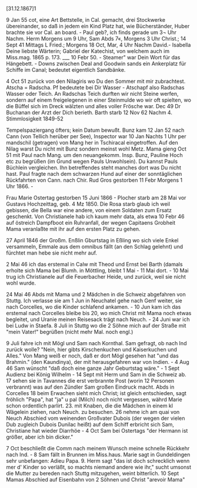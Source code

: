  [31.12.1867]1


9 Jan 55 cot, eine Art Bettstelle, in Cal. gemacht, drei Stockwerke übereinander, so daß in jedem ein Kind Platz hat, wie Bücherständer, Huber brachte sie vor Cal. an board. - Paul geb?, ich finds gerade um 3¬ Uhr Nachm. Herm Morgens um 9 Uhr, Sam Abds 7«, Morgens 3 Uhr Christ.; 14 Sept 41 Mittags L Fried.; Morgens 18 Oct, Mar, 4 Uhr Nachm David.- Isabella Deine liebste Wärterin; Gabriel der Katechist, von welchem auch im Miss.mag. 1865 p. 173. ___ 10 Febr 50. - Steamer" war Dein Wort für das Hängebett. - Downs zwischen Deal and Goodwin sands ein Ankerplatz für Schiffe im Canal; bedeutet eigentlich Sandbänke.

4 Oct 51 zurück von den Nilagiris wo Du den Sommer mit mir zubrachtest. Atscha = Radscha. Pf bedeutete bei Dir Wasser - Atschapf also Radschas Wasser oder Teich. An Radschas Teich durften wir nicht Steine werfen, sondern auf einem freigelegenen in einer Steinmulde wo wir oft spielten, wo die Büffel sich im Dreck wälzten und alles voller Frösche war. Dec 49 Dr Buchanan der Arzt der Dich berieth. Barth starb 12 Nov 62 Nachm 4. Stimmlosigkeit 1849-52

Tempelspaziergang öfters; kein Datum bewußt. Bunz kam 12 Jan 52 nach Cann (von Tellich herüber per See), Inspector war 10 Jan Nachts 1 Uhr per mandschil (getragen) von Mang her in Tschiracal eingetroffen. Auf den Nilag warst Du nicht mit Bunz sondern meinst wohl Metz. Mama gieng Oct 51 mit Paul nach Mang. um den neuangekomm. Insp. Bunz, Pauline Hoch etc zu begrüßen (im Grund wegen Pauls Unwohlsein). Du kannst Pauls Büchlein vergleichen. Ihn betreffendes steht manches dort was Du nicht hast. Paul fragte nach dem schwarzen Hund auf einer der sonntäglichen Rückfahrten von Cann. nach Chir. Rud Gros gestorben 11 Febr Morgens 1 Uhr 1866. -

Frau Marie Ostertag gestorben 15 Juni 1866 - Plocher starb am 28 Mai vor Gustavs Hochzeittag, geb. 4 Mz 1850. Die Rosa starb glaub ich weil gebissen, die Bella war eine andere, von einem Soldaten zum Ersatz geschenkt. Von Christianele hab ich kaum mehr data, als etwa 10 Febr 46 auf östreich Dampfboot ein Ruhranfall, der wegen Capitaens Grobheit Mama veranlaßte mit ihr auf den ersten Platz zu gehen.

27 April 1846 der Großm. Enßlin Gburtstag in Eßling wo sich viele Enkel versammeln, Emmale aus dem omnibus fällt (an den Schlag gelehnt) und fürchtet man hebe sie nicht mehr auf.

2 Mai 46 ich das erstemal in Calw mit Theod und Ernst bei Barth (damals erholte sich Mama bei Blumh. in Möttling, bleibt 1 Mai - 11 Mai dort. - 10 Mai trug ich Christianele auf die Feuerbacher Heide, und zurück, weil sie nicht wohl wurde.

24 Mai 46 Abds mit Mama und 2 Mädchen in die Schweiz abgefahren von Stuttg. Ich verlasse sie am 1 Jun in Neuchatel gehe nach Genf weiter, sie nach Corcelles, wo die Kinder schlafend ankamen. - 10 Jun kam ich das erstemal nach Corcelles bleibe bis 20, wo mich Christ mit Mama noch etwas begleitet, und Uranie meinen Reisesack trägt nach Neuch. - 24 Juni war ich bei Ludw in Staefa. 8 Juli in Stuttg wo die 2 Söhne mich auf der Straße mit "mein Vater!" begrüßen (nicht mehr Mal. noch engl.)

9 Juli fahre ich mit Mögl und Sam nach Kornthal. Sam gefragt, ob nach Ind zurück wolle? "Nein, hier gibts Kirschenkuchen und Kaiserkuchen und Alles." Von Mang weiß er noch, daß er dort Mögl gesehen hat "und das Brahmin." (den Kaundinya), der mit herausgefahren war von Indien. - 4 Aug 46 Sam wünscht "daß doch eine ganze Jahr Geburtstag wäre." - 1 Sept Audienz bei König Wilhelm - 14 Sept mit Herm und Sam in die Schweiz ab. 17 sehen sie in Tavannes die erst verbrannte Post (worin 12 Personen verbrannt) was auf den Zündler Sam großen Eindruck macht. Abds in Corcelles 18 beim Erwachen sieht mich Christ; ist gleich entschieden, sagt fröhlich "Papa", hat "ja" u pal (Milch) noch nicht vergessen, währd Marie schon ordentlich parlirt. 23. mit Knaben, die die Mädchen in einem kl Wägelein ziehen, nach Neuch. zu besuchen. 26 nehme ich am quai von Neuch Abschied vom weinenden Großvater Dubois (der wegen der vielen Dub zugleich Dubois Dunilac heißt) auf dem Schiff erbricht sich Sam, Christiane hat wieder Diarrhöe - 4 Oct Sam bei Ostertags "der Hermann ist größer, aber ich bin dicker."

7 Oct beschließt die Comm nach meinem Wunsch meine schnelle Rückkehr nach Ind. - 8 Sam fällt in Brunnen im Miss.haus. Marie sagt in Gundeldingen sehr unbefangen: Adieu Papa. 9. Herm sagt "das ist doch schrecklich wenn mer d' Kinder so verläßt, so machts niemand andere wie ihr," sucht umsonst die Mutter zu bereden nach Stuttg mitzugehen, weint bitterlich. 10 Sept Mamas Abschied auf Eisenbahn von 2 Söhnen und Christ "arevoir Mama" 